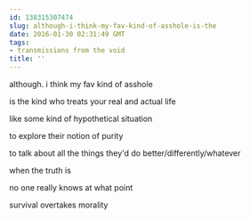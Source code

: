 ```yaml
---
id: 138315307474
slug: although-i-think-my-fav-kind-of-asshole-is-the
date: 2016-01-30 02:31:49 GMT
tags:
- transmissions from the void
title: ''
---
```


although. i think my fav kind of asshole

is the kind who treats your real and actual life

like some kind of hypothetical situation

to explore their notion of purity

to talk about all the things they'd do better/differently/whatever


when the truth is

no one really knows at what point

survival overtakes morality